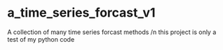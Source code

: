 # a_time_series_forcast_v1
A collection of many time series forcast methods
/n
this project is only a test of my python code
